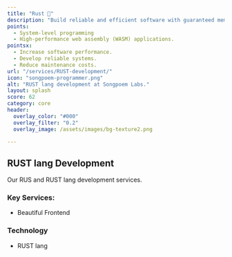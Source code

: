 ```yaml
---
title: "Rust 🦀"
description: "Build reliable and efficient software with guaranteed memory safety."
points:
  - System-level programming
  - High-performance web assembly (WASM) applications.
pointsx:
  - Increase software performance.
  - Develop reliable systems.
  - Reduce maintenance costs.
url: "/services/RUST-development/"
icon: "songpoem-programmer.png"
alt: "RUST lang development at Songpoem Labs."
layout: splash
score: 62
category: core
header:
  overlay_color: "#000"
  overlay_filter: "0.2"
  overlay_image: /assets/images/bg-texture2.png

---
```

## RUST lang Development

Our RUS and RUST lang development services.

### Key Services:
- Beautiful Frontend

### Technology
- RUST lang
